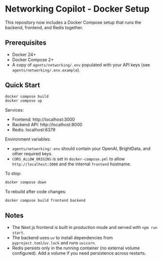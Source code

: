 # Networking Copilot - Docker Setup

This repository now includes a Docker Compose setup that runs the backend, frontend, and Redis together.

## Prerequisites

- Docker 24+
- Docker Compose 2+
- A copy of `agents/networking/.env` populated with your API keys (see `agents/networking/.env.example`).

## Quick Start

```bash
docker compose build
docker compose up
```

Services:
- Frontend: http://localhost:3000
- Backend API: http://localhost:8000
- Redis: localhost:6379

Environment variables:
- `agents/networking/.env` should contain your OpenAI, BrightData, and other required keys.
- `CORS_ALLOW_ORIGINS` is set in `docker-compose.yml` to allow `http://localhost:3000` and the internal `frontend` hostname.

To stop:
```bash
docker compose down
```

To rebuild after code changes:
```bash
docker compose build frontend backend
```

## Notes
- The Next.js frontend is built in production mode and served with `npm run start`.
- The backend uses `uv` to install dependencies from `pyproject.toml`/`uv.lock` and runs `uvicorn`.
- Redis persists only in the running container (no external volume configured). Add a volume if you need persistence across restarts.
